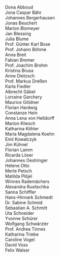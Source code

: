 Dona Abboud  
Jona Caspar Bähr  
Johannes Bergerhausen  
Jonas Beuchert  
Marion Blomeyer  
Jan Blessing  
Julia Blume  
Prof. Günter Karl Bose  
Prof. Johann Böhme  
Anna Breit  
Fabian Bremer  
Prof. Joachim Brohm  
Kristina Brusa  
Anne Dietzsch  
Prof. Markus Dreßen  
Karla Fiedler  
Albrecht Gäbel  
Lorraine Garchery  
Maurice Göldner  
Florian Hardwig  
Constanze Hein  
Anna Lena von Helldorff  
Marion Kliesch  
Katharina Köhler  
Maria Magdalena Koehn  
Emil Kowalczyk  
Jim Kühnel  
Florian Lamm  
Ricarda Löser  
Johannes Oestringer  
Helene Otto  
Merle Petsch  
Matilda Plöjel  
Winnes Rademächers  
Alexandra Rusitschka  
Sanna Schiffler  
Hans-Hinnark Schmedt  
Dr. Sabine Schmid  
Sebastian A. Schmitt  
Uta Schneider  
Yvonne Schürer  
Wolfgang Schwärzler  
Prof. Andrea Tinnes  
Katharina Triebe  
Caroline Vogel  
David Voss  
Felix Walser
